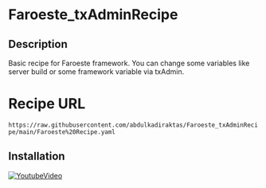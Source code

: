 # Faroeste_txAdminRecipe
## Description
Basic recipe for Faroeste framework. You can change some variables like server build or some framework variable via txAdmin.

# Recipe URL
`https://raw.githubusercontent.com/abdulkadiraktas/Faroeste_txAdminRecipe/main/Faroeste%20Recipe.yaml`

## Installation
[![YoutubeVideo](https://img.youtube.com/vi/F1vVW4GHTbQ/0.jpg)](https://www.youtube.com/watch?v=F1vVW4GHTbQ)
